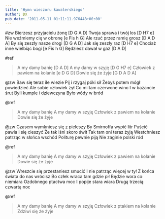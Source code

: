 ```yaml
---
title: 'Hymn wieczoru kawalerskiego'
author: DX
pub_date: '2011-05-11 01:11:11.976448+00:00'
---
```


#zw
Bierzesz przyjacielu żonę [D G A D]
Twoja sprawa i twój los [D H7 e]
Nie weźmiemy cię w obronę [e Fis h G]
Ale rzuć przez ramię grosz [D A D A]
By się zeszły nasze drogi [D G A D]
Jak się zeszły raz [D H7 e]
Chociaż inne wielbiąc bogi [e Fis h G]
Będziesz dawał w gaz [D A D]

#ref
>A my damy banię [D A D]
>A my damy w szyję [D G H7 e]
>Człowiek z pawiem na kolanie [e D G D]
>Dowie się że żyje [G D A D A]

@zw
Baw się teraz ile wlezie
Pij i rzygaj póki sił
Żebyś potem mógł powiedzieć
Ale sobie człowiek żył
Co mi tam czerwone wino
I w bażancie śrut
Byli kumple i dziewczyna
Było wódy w bród

@ref
>A my damy banię
>A my damy w szyję
>Człowiek z pawiem na kolanie
>Dowie się że żyje

@zw
Czasem wymkniesz się z pieleszy
By Smirnoffa wypić litr
Puścić pawia i się cieszyć
Że tak lśni skoro świt
Tak tam oni teraz żyją
Westchniesz patrząc w słońca wschód
Politurę pewnie piją
Nie zaginie polski ród

@ref
>A my damy banię
>A my damy w szyję
>Człowiek z pawiem na kolanie
>Dowie się że żyje

@zw
Wreszcie się przestaniesz smucić
I nie patrząc więcej w tył
Z końca świata do nas wrócisz
Bo człek wraca tam gdzie pił
Będzie wora co niemiara
Ozdobnego ptactwa moc
I popije stara wiara
Drugą trzecią czwartą noc

@ref
>A my damy banię
>A my damy w szyję
>Człowiek z ptakiem na kolanie
>Zdziwi się że żyje